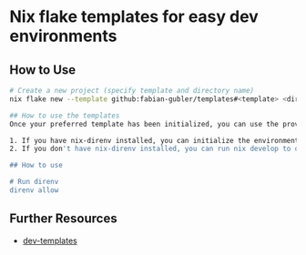 # Nix flake templates for easy dev environments

## How to Use
```bash
# Create a new project (specify template and directory name)
nix flake new --template github:fabian-gubler/templates#<template> <directory-name>

## How to use the templates
Once your preferred template has been initialized, you can use the provided shell in two ways:

1. If you have nix-direnv installed, you can initialize the environment by running direnv allow.
2. If you don't have nix-direnv installed, you can run nix develop to open up the Nix-defined shell.

## How to use 

# Run direnv
direnv allow
```

## Further Resources
- [dev-templates](https://github.com/the-nix-way/dev-templates)

